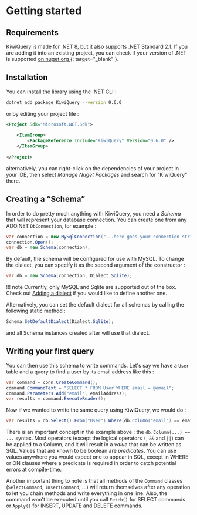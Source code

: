 # Getting started

## Requirements

KiwiQuery is made for .NET 8, but it also supports .NET Standard 2.1. If you are adding it into an existing project, you
can check if your version of .NET is supported [on nuget.org <span class="fas fa-external-link-alt"></span>](https://www.nuget.org/packages/KiwiQuery/0.6.0#supportedframeworks-body-tab){: target="_blank" }. 

## Installation

You can install the library using the .NET CLI :

```sh
dotnet add package KiwiQuery --version 0.6.0
```
or by editing your project file :

```xml
<Project Sdk="Microsoft.NET.Sdk">
    
    <ItemGroup>
        <PackageReference Include="KiwiQuery" Version="0.6.0" />
    </ItemGroup>
    
</Project>
```

alternatively, you can right-click on the dependencies of your project in your IDE, then select *Manage Nuget Packages*
and search for "KiwiQuery" there.

## Creating a “Schema”

In order to do pretty much anything with KiwiQuery, you need a *Schema* that will represent your database connection.
You can create one from any ADO.NET `DbConnection`, for example :

```csharp
var connection = new MySqlConnection("...here goes your connection string");
connection.Open();
var db = new Schema(connection);
```

By default, the schema will be configured for use with MySQL. To change the dialect, you can specify it as the second
argument of the constructor :

```csharp
var db = new Schema(connection, Dialect.Sqlite);
```

!!! note
    Currently, only MySQL and Sqlite are supported out of the box. Check out [Adding a dialect](/extension/dialects) if
    you would like to define another one.

Alternatively, you can set the default dialect for all schemas by calling the following static method :

```csharp
Schema.SetDefaultDialect(Dialect.Sqlite);
```

and all Schema instances created after will use that dialect.

## Writing your first query

You can then use this schema to write commands. Let's say we have a `User` table and a query to find a user by its email
address like this :

```csharp
var command = conn.CreateCommand();
command.CommandText = "SELECT * FROM User WHERE email = @email";
command.Parameters.Add("email", emailAddress);
var results = command.ExecuteReader();
```

Now if we wanted to write the same query using KiwiQuery, we would do :

```csharp
var results = db.Select().From("User").Where(db.Column("email") == emailAddress).Fetch();
```

There is an important concept in the example above : the `db.Column(...) == ...` syntax. Most operators (except the
logical operators `!`, `&&` and `||`) can be applied to a Column, and it will result in a *value* that can be written as
SQL. Values that are known to be boolean are *predicates*. You can use values anywhere you would expect one to appear in
SQL, except in WHERE or ON clauses where a predicate is required in order to catch potential errors at compile-time.

Another important thing to note is that all methods of the `Command` classes (`SelectCommand`, `InsertCommand`, ...)
will return themselves after any operation to let you chain methods and write everything in one line. Also, the command
won't be executed until you call `Fetch()` for SELECT commands or `Apply()` for INSERT, UPDATE and DELETE commands.